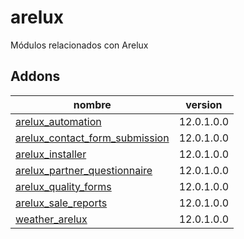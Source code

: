 arelux
=========
Módulos relacionados con Arelux


Addons
----------------
nombre | version
--- | ---
[arelux_automation](arelux_automation/) | 12.0.1.0.0
[arelux_contact_form_submission](arelux_contact_form_submission/) | 12.0.1.0.0
[arelux_installer](arelux_installer/) | 12.0.1.0.0
[arelux_partner_questionnaire](arelux_partner_questionnaire/) | 12.0.1.0.0
[arelux_quality_forms](arelux_quality_forms/) | 12.0.1.0.0
[arelux_sale_reports](arelux_sale_reports/) | 12.0.1.0.0
[weather_arelux](weather_arelux/) | 12.0.1.0.0
